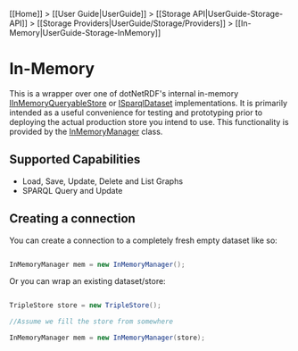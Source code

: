 [[Home]] > [[User Guide|UserGuide]] > [[Storage API|UserGuide-Storage-API]] > [[Storage Providers|UserGuide/Storage/Providers]] > [[In-Memory|UserGuide-Storage-InMemory]]

# In-Memory 

This is a wrapper over one of dotNetRDF's internal in-memory [IInMemoryQueryableStore](https://dotnetrdf.github.io/api/html/T_VDS_RDF_IInMemoryQueryableStore.htm) or [ISparqlDataset](http://www.dotnetrdf.org/api/index.asp?Topic=VDS.RDF.Query.Datasets.ISparqlDataset) implementations.  It is primarily intended as a useful convenience for testing and prototyping prior to deploying the actual production store you intend to use.  This functionality is provided by the [InMemoryManager](http://www.dotnetrdf.org/api/index.asp?Topic=VDS.RDF.Storage.InMemoryManager) class.

## Supported Capabilities 

* Load, Save, Update, Delete and List Graphs
* SPARQL Query and Update

## Creating a connection 

You can create a connection to a completely fresh empty dataset like so:

```csharp

InMemoryManager mem = new InMemoryManager();
```

Or you can wrap an existing dataset/store:

```csharp

TripleStore store = new TripleStore();

//Assume we fill the store from somewhere

InMemoryManager mem = new InMemoryManager(store);
```